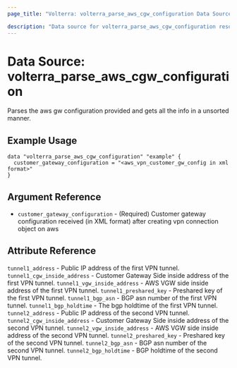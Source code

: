 ```yaml
---
page_title: "Volterra: volterra_parse_aws_cgw_configuration Data Source"

description: "Data source for volterra_parse_aws_cgw_configuration resource"
---
```


# Data Source: volterra_parse_aws_cgw_configuration

Parses the aws gw configuration provided and gets all the info in a unsorted manner.


## Example Usage

```hcl
data "volterra_parse_aws_cgw_configuration" "example" {
  customer_gateway_configuration = "<aws_vpn_customer_gw_config in xml format>"
}
```

## Argument Reference

* `customer_gateway_configuration` - (Required) Customer gateway configuration received (in XML format) after creating vpn connection object on aws

## Attribute Reference

`tunnel1_address` - Public IP address of the first VPN tunnel.
`tunnel1_cgw_inside_address` - Customer Gateway Side inside address of the first VPN tunnel.
`tunnel1_vgw_inside_address` - AWS VGW side inside address of the first VPN tunnel.
`tunnel1_preshared_key` - Preshared key of the first VPN tunnel.
`tunnel1_bgp_asn` - BGP asn number of the first VPN tunnel.
`tunnel1_bgp_holdtime` - The bgp holdtime of the first VPN tunnel.
`tunnel2_address` - Public IP address of the second VPN tunnel.
`tunnel2_cgw_inside_address` - Customer Gateway Side inside address of the second VPN tunnel.
`tunnel2_vgw_inside_address` - AWS VGW side inside address of the second VPN tunnel.
`tunnel2_preshared_key` - Preshared key of the second VPN tunnel.
`tunnel2_bgp_asn` - BGP asn number of the second VPN tunnel.
`tunnel2_bgp_holdtime` - BGP holdtime of the second VPN tunnel.